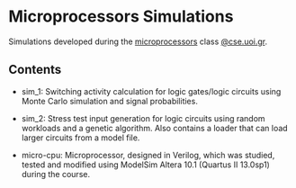 # Microprocessors Simulations
Simulations developed during the [microprocessors](https://www.cs.uoi.gr/course/microprocessors/?lang=en) class [@cse.uoi.gr](https://www.cs.uoi.gr/).

## Contents
* sim_1: Switching activity calculation for logic gates/logic circuits using Monte Carlo simulation and signal probabilities.

* sim_2: Stress test input generation for logic circuits using random workloads and a genetic algorithm. Also contains a loader that can load larger circuits from a model file.

* micro-cpu: Microprocessor, designed in Verilog, which was studied, tested and modified using ModelSim Altera 10.1 (Quartus II 13.0sp1) during the course.